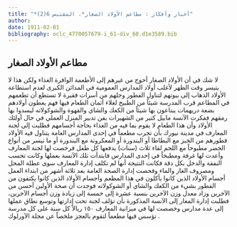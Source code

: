 ```yaml
---
title: "*أخبار وأفكار : مطاعم الأولاد الصغار*. المقتبس 6(2)"
author: 
date: 1911-02-01
bibliography: oclc_4770057679-i_61-div_60.d1e3589.bib
---
```




##  مطاعم الأولاد الصغار 


 لا شك في أن الأولاد الصغار أحوج من غيرهم إلى الأطعمة الوافرة الغذاء ولكن هذا لا يتيسر وقت الظهر لأغلب أولاد المدارس العمومية في المدائن الكبرى لعدم استطاعة الأولاد الذهاب إلى بيوتهم لتناول الفطور وجلهم من أسرات فقيرة لا تستطع أن تطعمهم في المطاعم قرب المدرسة شيئاً من الطبيخ لغلاء أثمان الطعام فيها فهم يعطون أولادهم بضعة دريهمات يبتاعون بها شيئاً من الكعك والشاي والقهوة والشوكولاته ليسدوا بها رمقهم ففكرت الآنسة مابيل كتير من الشهيرات بفن تدبير المنزل العملي في حال أولئك الأولاد وأن هذا الطعام لا يقوم بما فيه من الغذاء بحاجة أجسامهم فطلبت إلى لجنة المعارف في مدينة نيورك بأن تجرب مطعماً في  إحدى  المدارس العامة يتناول   فيه الأولاد فطورهم من الخبز مع البطاطا أو البندورة أو المعكرونة مع البندورة أو ما تيسر من أنواع الخضر مطبوخاً مع اللحم لقاء  ثلاث  (سنات) يدفعها كل طفل فرخصت لها لجنة المعارف وأعدت لها غرفة ومطبخاً في  إحدى  المدارس فابتدأت تلك الآنسة بعملها وكانت تحسب النفقة والدخل بكل دقة فكانت النتيجة أنها لم تكلف إدارة المعارف سوى عطلة المحل ومصروف الغاز والماء وفحصت إدارة الصحة العامة بعد  ثلاثة  أشهر من ابتداء العمل أجسام الأولاد الذين كانوا يأكلون في هذا المطعم وأجسام الأولاد الذين كانوا يكتفون من الفطور بشيء من الكعك والشاي أو الشوكولاته فوجدت أن صحة الأولين أحسن من الآخرين وزاد معدل وزن الآخرين بنسبة  عشرة  إلى  خمسة  إلى زيادة وزن أجسام الآخرين، فطلبت إدارة المعار إلى الآنسة المذكورة بأن تؤلف لجنة تحت إدارتها وتوسع نطاق عملها إلى عدة مدارس وخصصت لها في ميزانية المعارف  ١٥٠  ريالاً كل سنة على كل مدرسة تؤسس فيها مطعماً لتقوم بالعجز ملخصاً عن مجلة  الآورلوك  . 
